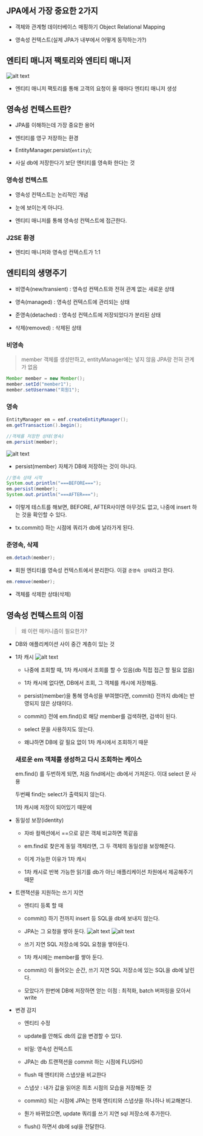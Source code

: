 ## JPA에서 가장 중요한 2가지

- 객체와 관계형 데이터베이스 매핑하기 Object Relational Mapping

- 영속성 컨텍스트(실제 JPA가 내부에서 어떻게 동작하는가?)

## 엔티티 매니저 팩토리와 엔티티 매니저

![alt text](image.png)

- 엔티티 매니저 팩토리를 통해 고객의 요청이 올 때마다 엔티티 매니저 생성

## 영속성 컨텍스트란?

- JPA를 이해하는데 가장 중요한 용어

- 엔티티를 영구 저장하는 환경

- EntityManager.persist(`entity`);

- 사실 db에 저장한다기 보단 엔티티를 영속화 한다는 것

### 영속성 컨텍스트

- 영속성 컨텍스트는 논리적인 개념

- 눈에 보이는게 아니다.

- 엔티티 매니저를 통해 영속성 컨텍스트에 접근한다.

### J2SE 환경

- 엔티티 매니저와 영속성 컨텍스트가 1:1

## 엔티티의 생명주기

- 비영속(new/transient) : 영속성 컨텍스트와 전혀 관계 없는 새로운 상태

- 영속(managed) : 영속성 컨텍스트에 관리되는 상태

- 준영속(detached) : 영속성 컨텍스트에 저장되었다가 분리된 상태

- 삭제(removed) : 삭제된 상태

### 비영속

> member 객체를 생성만하고, entityManager에는 넣지 않음
> JPA랑 전혀 관계가 없음

```java
Member member = new Member();
member.setId("member1");
member.setUsername("회원1");
```

### 영속

```java
EntityManager em = emf.createEntityManager();
em.getTransaction().begin();

//객체를 저장한 상태(영속)
em.persist(member);
```

![alt text](image-1.png)

- persist(member) 자체가 DB에 저장하는 것이 아니다.

```java
//영속 상태 시작
System.out.println("===BEFORE===");
em.persist(member);
System.out.println("===AFTER===");
```

- 이렇게 테스트를 해보면, BEFORE, AFTER사이엔 아무것도 없고, 나중에 insert 하는 것을 확인할 수 있다.

- tx.commit() 하는 시점에 쿼리가 db에 날라가게 된다.

### 준영속, 삭제

```java
em.detach(member);
```

- 회원 엔티티를 영속성 컨텍스트에서 분리한다. 이걸 `준영속 상태`라고 한다.

```java
em.remove(member);
```

- 객체를 삭제한 상태(삭제)

## 영속성 컨텍스트의 이점

> 왜 이런 매커니즘이 필요한가?

- DB와 애플리케이션 사이 중간 계층이 있는 것

- 1차 캐시
  ![alt text](image-2.png)

  - 나중에 조회할 때, 1차 캐시에서 조회를 할 수 있음(db 직접 접근 할 필요 없음)
  - 1차 캐시에 없다면, DB에서 조회, 그 객체를 캐시에 저장해둠.

  - persist(member)을 통해 영속성을 부여했다면, commit() 전까지 db에는 반영되지 않은 상태이다.

  - commit() 전에 em.find()로 해당 member를 검색하면, 검색이 된다.

  - select 문을 사용하지도 않는다.

  - 왜냐하면 DB에 갈 필요 없이 1차 캐시에서 조회하기 때문

  ### 새로운 em 객체를 생성하고 다시 조회하는 케이스

  em.find() 를 두번하게 되면, 처음 find에서는 db에서 가져온다. 이대 select 문 사용

  두번째 find는 select가 출력되지 않는다.

  1차 캐시에 저장이 되어있기 때문에

- 동일성 보장(identity)

  - 자바 컬렉션에서 ==으로 같은 객체 비교하면 똑같음

  - em.find로 찾은게 동일 객체라면, 그 두 객체의 동일성을 보장해준다.

  - 이게 가능한 이유가 1차 캐시

  - 1차 캐시로 반복 가능한 읽기를 db가 아닌 애플리케이션 차원에서 제공해주기 때문

- 트랜잭션을 지원하는 쓰기 지연

  - 엔티티 등록 할 때

  - commit() 하기 전까지 insert 등 SQL을 db에 보내지 않는다.

  - JPA는 그 요청을 쌓아 둔다.
    ![alt text](image-3.png)
    ![alt text](image-4.png)
  - 쓰기 지연 SQL 저장소에 SQL 요청을 쌓아둔다.

  - 1차 캐시에는 member를 쌓아 둔다.

  - commit() 이 들어오는 순간, 쓰기 지연 SQL 저장소에 있는 SQL을 db에 날린다.

  - 모았다가 한번에 DB에 저장하면 얻는 이점 : 최적화, batch 버퍼링을 모아서 write

- 변경 감지

  - 엔티티 수정
  - update를 안해도 db의 값을 변경할 수 있다.

  - 비밀: 영속성 컨텍스트

  - JPA는 db 트랜잭션을 commit 하는 시점에 FLUSH()

  - flush 때 엔티티와 스냅샷을 비교한다

  - 스냅샷 : 내가 값을 읽어온 최초 시점의 모습을 저장해둔 것

  - commit() 되는 시점에 JPA는 현재 엔티티와 스냅샷을 하나하나 비교해본다.

  - 뭔가 바뀌었으면, update 쿼리를 쓰기 지연 sql 저장소에 추가한다.

  - flush() 하면서 db에 sql을 전달한다.
